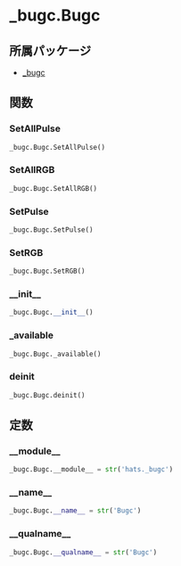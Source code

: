 # _bugc.Bugc

## 所属パッケージ
- [_bugc](../../module/_bugc)

## 関数

### SetAllPulse
```python
_bugc.Bugc.SetAllPulse()
```

### SetAllRGB
```python
_bugc.Bugc.SetAllRGB()
```

### SetPulse
```python
_bugc.Bugc.SetPulse()
```

### SetRGB
```python
_bugc.Bugc.SetRGB()
```

### \_\_init\_\_
```python
_bugc.Bugc.__init__()
```

### \_available
```python
_bugc.Bugc._available()
```

### deinit
```python
_bugc.Bugc.deinit()
```

## 定数

### \_\_module\_\_
```python
_bugc.Bugc.__module__ = str('hats._bugc')
```

### \_\_name\_\_
```python
_bugc.Bugc.__name__ = str('Bugc')
```

### \_\_qualname\_\_
```python
_bugc.Bugc.__qualname__ = str('Bugc')
```
